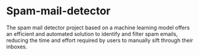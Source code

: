 # Spam-mail-detector
The spam mail detector project based on a machine learning model offers an efficient and automated solution to identify and filter spam emails, reducing the time and effort required by users to manually sift through their inboxes. 

